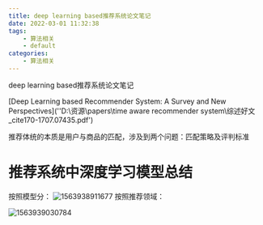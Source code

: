 ```yaml
---
title: deep learning based推荐系统论文笔记
date: 2022-03-01 11:32:38
tags:
    - 算法相关
    - default
categories: 
    - 算法相关
---
```


deep learning based推荐系统论文笔记

<!-- more -->


[Deep Learning based Recommender System: A Survey and New Perspectives](''D:\资源\papers\time aware recommender system\综述好文_cite170-1707.07435.pdf')

推荐体统的本质是用户与商品的匹配，涉及到两个问题：匹配策略及评判标准

# 推荐系统中深度学习模型总结

按照模型分：
![1563938911677](pics/1563938911677.png)
按照推荐领域：

![1563939030784](pics/1563939030784.png)

